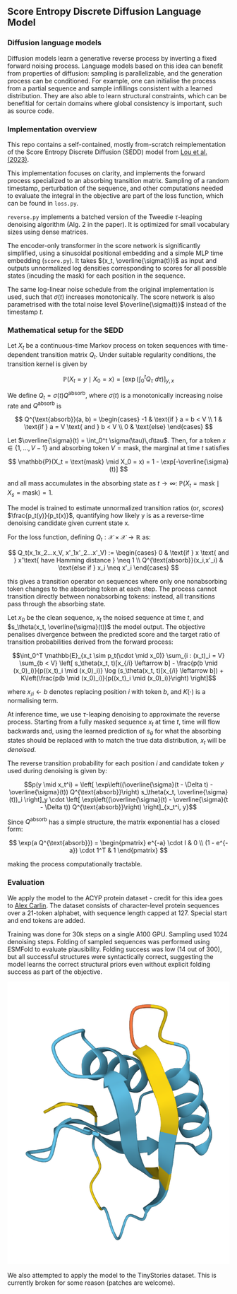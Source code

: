 ## Score Entropy Discrete Diffusion Language Model

### Diffusion language models

Diffusion models learn a generative reverse process by inverting a fixed forward noising process. Language models based on this idea can benefit from properties of diffusion: sampling is parallelizable, and the generation process can be conditioned.
For example, one can initialise the process from a partial sequence and sample infillings consistent with a learned distribution. They are also able to learn structural constraints, which can be benefitial for certain domains where global consistency is important, such as source code.

### Implementation overview

This repo contains a self-contained, mostly from-scratch reimplementation of the Score Entropy Discrete Diffusion (SEDD) model from [Lou et al. (2023)](https://arxiv.org/abs/2310.16834).

This implementation focuses on clarity, and implements the forward process specialized to an absorbing transition matrix. Sampling of a random timestamp, perturbation of the sequence, and other computations needed to evaluate the integral in the objective are part of the loss function, which can be found in `loss.py`.

`reverse.py` implements a batched version of the Tweedie $\tau$-leaping denoising algorithm (Alg. 2 in the paper). It is optimized for small vocabulary sizes using dense matrices.

The encoder-only transformer in the score network is significantly simplified, using a sinusoidal positional embedding and a simple MLP time embedding (`score.py`). It takes $(x_t, \overline{\sigma(t)})$ as input and outputs unnormalized log densities corresponding to scores for all possible states (incuding the mask) for each position in the sequence.

The same log-linear noise schedule from the original implementation is used, such that $\sigma(t)$ increases monotonically. The score network is also parametrised with the total noise level $\overline{\sigma(t)}$ instead of the timestamp $t$.

### Mathematical setup for the SEDD


Let $X_t$ be a continuous-time Markov process on token sequences with time-dependent transition matrix $Q_t$. Under suitable regularity conditions, the transition kernel is given by

$$
\mathbb{P}(X_t = y \mid X_0 = x) = \left[\exp\left(\int_0^t Q_\tau\ d\tau\right)\right]_{y,x}
$$

We define $Q_t = \sigma(t) Q^{\text{absorb}}$, where $\sigma(t)$ is a monotonically increasing noise rate and $Q^{\text{absorb}}$ is

$$
Q^{\text{absorb}}(a, b) =
\begin{cases}
-1 & \text{if } a = b < V \\
1 & \text{if } a = V \text{ and } b < V \\
0 & \text{else}
\end{cases}
$$

Let $\overline{\sigma}(t) = \int_0^t \sigma(\tau)\,d\tau$. Then, for a token $x \in \{1, \dots, V-1\}$ and absorbing token $V = \text{mask}$, the marginal at time $t$ satisfies

$$
\mathbb{P}(X_t = \text{mask} \mid X_0 = x) = 1 - \exp[-\overline{\sigma}(t)]
$$

and all mass accumulates in the absorbing state as $t \to \infty$: $\mathbb{P}(X_t = \text{mask} \mid X_s = \text{mask}) = 1$.

The model is trained to estimate unnormalized transition ratios (or, _scores_) $\frac{p_t(y)}{p_t(x)}$, quantifying how likely y is as a reverse-time denoising candidate given current
state x.

For the loss function, defining $Q_t: \mathcal{X} \times \mathcal{X} \to \mathbb{R}$ as:

$$
Q_t(x_1x_2...x_V, x'_1x'_2...x'_V) := \begin{cases}
0 & \text{if } x \text{ and } x'\text{ have Hamming distance } \neq 1 \\
Q^{\text{absorb}}(x_i,x'_i) & \text{else if } x_i \neq x'_i
\end{cases}
$$

this gives a transition operator on sequences where only one nonabsorbing token changes to the absorbing token at each step. The process cannot transition directly between nonabsorbing tokens: instead, all transitions pass through the absorbing state.

Let $x_0$ be the clean sequence, $x_t$ the noised sequence at time $t$, and $s_\theta(x_t, \overline{\sigma}(t))$ the model output. The objective penalises divergence between the predicted score
and the target ratio of transition probabilities derived from the forward process:

```math
\int_0^T \mathbb{E}_{x_t \sim p_t(\cdot \mid x_0)}
\sum_{i : (x_t)_i = V} \sum_{b < V}
\left[
s_\theta(x_t, t)[x_{/i} \leftarrow b]
- \frac{p(b \mid (x_0)_i)}{p((x_t)_i \mid (x_0)_i)} \log (s_\theta(x_t, t)[x_{/i} \leftarrow b])
+ K\left(\frac{p(b \mid (x_0)_i)}{p((x_t)_i \mid (x_0)_i)}\right)
\right]
```

where $x_{/i} \leftarrow b$ denotes replacing position $i$ with token $b$, and $K(\cdot)$ is a normalising term.

At inference time, we use $\tau$-leaping denoising to approximate the reverse process. Starting from a fully masked sequence $x_t$ at time $t$, time will flow backwards and, using the learned prediction of $s_\theta$ for what the absorbing states should be replaced with to match the true data distribution, $x_t$ will be _denoised_.

The reverse transition probability for each position $i$ and candidate token $y$ used during denoising is given by:

```math
p(y \mid x_t^i) =
\left[
\exp\left((\overline{\sigma}(t - \Delta t) - \overline{\sigma}(t)) Q^{\text{absorb}}\right)
s_\theta(x_t, \overline{\sigma}(t))_i
\right]_y
\cdot
\left[
\exp\left((\overline{\sigma}(t) - \overline{\sigma}(t - \Delta t)) Q^{\text{absorb}}\right)
\right]_{x_t^i, y}
```

Since $Q^{\text{absorb}}$ has a simple structure, the matrix exponential has a closed form:

$$
\exp(a Q^{\text{absorb}}) =
\begin{pmatrix}
e^{-a} \cdot I & 0 \\
(1 - e^{-a}) \cdot 1^T & 1
\end{pmatrix}
$$

making the process computationally tractable.

### Evaluation

We apply the model to the ACYP protein dataset - credit for this idea goes to [Alex Carlin](https://alexcarlin.bearblog.dev/score-entropy-discrete-diffusion-models-for-protein-design/). The dataset consists of character-level protein sequences over a 21-token alphabet, with sequence length capped at 127. Special start and end tokens are added.

Training was done for 30k steps on a single A100 GPU. Sampling used 1024 denoising steps. Folding of sampled sequences was performed using ESMFold to evaluate plausibility. Folding success was low (14 out of 300), but all successful structures were syntactically correct, suggesting the model learns the correct structural priors even without explicit folding success as part of the objective.

![example protein](/figures/proteins/27500.png)

We also attempted to apply the model to the TinyStories dataset. This is currently broken for some reason (patches are welcome).
